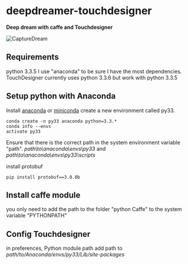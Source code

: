 # deepdreamer-touchdesigner

**Deep dream with caffe and Touchdesigner**

![CaptureDream](http://aledel.github.io/deepdreamer-touchdesigner/images/dreamtouch.jpg)

## Requirements
python 3.3.5
I use "anaconda" to be sure I have the most dependencies.
TouchDesigner currently uses python 3.3.6 but work with python 3.3.5

## Setup python with Anaconda

Install [anaconda](https://www.continuum.io/downloads) or [miniconda](http://conda.pydata.org/miniconda.html)
create a new environment called py33.
```
conda create -n py33 anaconda python=3.3.*
conda info --envs
activate py33
```
Ensure that there is the correct path in the system environment variable "path".
_path\to\anaconda\envs\py33_ and
_path\to\anaconda\envs\py33\scripts_

install protobuf
```
pip install protobuf==3.0.0b
```

## Install caffe module
you only need to add the path to the folder "python Caffe" to the system variable "PYTHONPATH"

## Config Touchdesigner
in preferences, Python module path add path to *path/to/Anaconda/envs/py33/Lib/site-packages*

